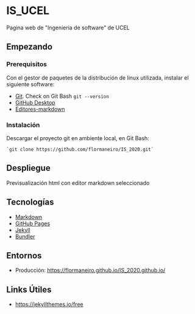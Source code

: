 
# IS_UCEL
Pagina web de "Ingenieria de software" de UCEL

## Empezando

### Prerequisitos
Con el gestor de paquetes de la distribución de linux utilizada, instalar el siguiente software:
* [Git](https://docs.github.com/en/free-pro-team@latest/github/getting-started-with-github/set-up-git#setting-up-git). Check on Git Bash `git --version`
* [GitHub Desktop](https://desktop.github.com/)
* [Editores-markdown](https://markdown.es/editores-markdown/#Editores_Markdown_para_Windows)

### Instalación
Descargar el proyecto git en ambiente local, en Git Bash:

	`git clone https://github.com/flormaneiro/IS_2020.git`



## Despliegue
 Previsualización html con editor markdown seleccionado

## Tecnologías
* [Markdown](https://markdown.es/)
* [GitHub Pages](https://pages.github.com/)
* [Jekyll](https://jekyllrb.com/docs/installation/)
* [Bundler](https://bundler.io/)

## Entornos
* Producción: https://flormaneiro.github.io/IS_2020.github.io/

## Links Útiles
* https://jekyllthemes.io/free


